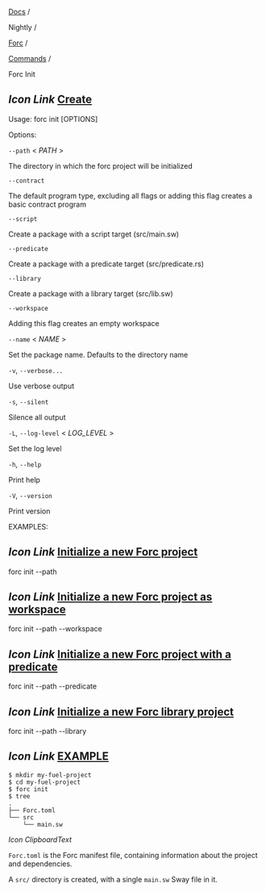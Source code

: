 [Docs](https://docs.fuel.network/) /

Nightly  /

[Forc](https://docs.fuel.network/docs/nightly/forc/) /

[Commands](https://docs.fuel.network/docs/nightly/forc/commands/) /

Forc Init

## _Icon Link_ [Create](https://docs.fuel.network/docs/nightly/forc/commands/forc%5finit/\#forc-init)

Usage: forc init \[OPTIONS\]

Options:

`--path` < _PATH_ \>

The directory in which the forc project will be initialized

`--contract`

The default program type, excluding all flags or adding this flag creates a basic contract program

`--script`

Create a package with a script target (src/main.sw)

`--predicate`

Create a package with a predicate target (src/predicate.rs)

`--library`

Create a package with a library target (src/lib.sw)

`--workspace`

Adding this flag creates an empty workspace

`--name` < _NAME_ \>

Set the package name. Defaults to the directory name

`-v`, `--verbose...`

Use verbose output

`-s`, `--silent`

Silence all output

`-L`, `--log-level` < _LOG\_LEVEL_ \>

Set the log level

`-h`, `--help`

Print help

`-V`, `--version`

Print version

EXAMPLES:

## _Icon Link_ [Initialize a new Forc project](https://docs.fuel.network/docs/nightly/forc/commands/forc%5finit/\#forc-init)

forc init --path

## _Icon Link_ [Initialize a new Forc project as workspace](https://docs.fuel.network/docs/nightly/forc/commands/forc%5finit/\#forc-init)

forc init --path --workspace

## _Icon Link_ [Initialize a new Forc project with a predicate](https://docs.fuel.network/docs/nightly/forc/commands/forc%5finit/\#forc-init)

forc init --path --predicate

## _Icon Link_ [Initialize a new Forc library project](https://docs.fuel.network/docs/nightly/forc/commands/forc%5finit/\#forc-init)

forc init --path --library

## _Icon Link_ [EXAMPLE](https://docs.fuel.network/docs/nightly/forc/commands/forc%5finit/\#forc-init)

```fuel_Box fuel_Box-idXKMmm-css
$ mkdir my-fuel-project
$ cd my-fuel-project
$ forc init
$ tree
.
├── Forc.toml
└── src
    └── main.sw

```

_Icon ClipboardText_

`Forc.toml` is the Forc manifest file, containing information about the project and dependencies.

A `src/` directory is created, with a single `main.sw` Sway file in it.